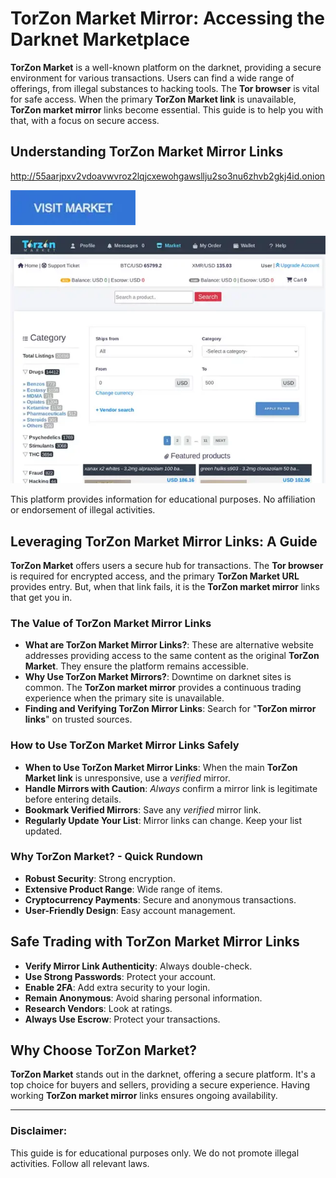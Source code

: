 # TorZon Market Mirror: Accessing the Darknet Marketplace

**TorZon Market** is a well-known platform on the darknet, providing a secure environment for various transactions. Users can find a wide range of offerings, from illegal substances to hacking tools. The **Tor browser** is vital for safe access. When the primary **TorZon Market link** is unavailable, **TorZon market mirror** links become essential. This guide is to help you with that, with a focus on secure access.

## Understanding TorZon Market Mirror Links

http://55aarjpxv2vdoavwvroz2lqjcxewohgawsllju2so3nu6zhvb2gkj4id.onion

[<img src="/materials/column.webp" width="200">](http://55aarjpxv2vdoavwvroz2lqjcxewohgawsllju2so3nu6zhvb2gkj4id.onion)

<a href="http://55aarjpxv2vdoavwvroz2lqjcxewohgawsllju2so3nu6zhvb2gkj4id.onion"><img src="/materials/done.webp" alt="TorZon Market Mirror Links" style="max-width: 100%;"></a>

This platform provides information for educational purposes. No affiliation or endorsement of illegal activities.

## Leveraging TorZon Market Mirror Links: A Guide

**TorZon Market** offers users a secure hub for transactions. The **Tor browser** is required for encrypted access, and the primary **TorZon Market URL** provides entry. But, when that link fails, it is the **TorZon market mirror** links that get you in.

### The Value of TorZon Market Mirror Links

*   **What are TorZon Market Mirror Links?**: These are alternative website addresses providing access to the same content as the original **TorZon Market**. They ensure the platform remains accessible.
*   **Why Use TorZon Market Mirrors?**: Downtime on darknet sites is common. The **TorZon market mirror** provides a continuous trading experience when the primary site is unavailable.
*   **Finding and Verifying TorZon Mirror Links**: Search for "**TorZon mirror links**" on trusted sources.

### How to Use TorZon Market Mirror Links Safely

*   **When to Use TorZon Market Mirror Links**: When the main **TorZon Market link** is unresponsive, use a *verified* mirror.
*   **Handle Mirrors with Caution**: *Always* confirm a mirror link is legitimate before entering details.
*   **Bookmark Verified Mirrors**: Save any *verified* mirror link.
*   **Regularly Update Your List**: Mirror links can change. Keep your list updated.

### Why TorZon Market? - Quick Rundown

*   **Robust Security**: Strong encryption.
*   **Extensive Product Range**: Wide range of items.
*   **Cryptocurrency Payments**: Secure and anonymous transactions.
*   **User-Friendly Design**: Easy account management.

## Safe Trading with TorZon Market Mirror Links

-   **Verify Mirror Link Authenticity**: Always double-check.
-   **Use Strong Passwords**: Protect your account.
-   **Enable 2FA**: Add extra security to your login.
-   **Remain Anonymous**: Avoid sharing personal information.
-   **Research Vendors**: Look at ratings.
-   **Always Use Escrow**: Protect your transactions.

## Why Choose TorZon Market?

**TorZon Market** stands out in the darknet, offering a secure platform. It's a top choice for buyers and sellers, providing a secure experience. Having working **TorZon market mirror** links ensures ongoing availability.

---

### Disclaimer:

This guide is for educational purposes only. We do not promote illegal activities. Follow all relevant laws.